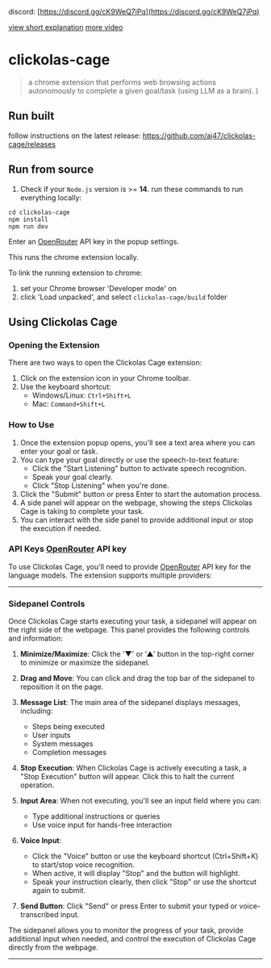 discord: [https://discord.gg/cK9WeQ7jPq](https://discord.gg/cK9WeQ7jPq)


[view short explanation](https://www.youtube.com/watch?v=HVevc5XnKJU)
[more video](https://youtu.be/JKBv1uUnrSk)

# clickolas-cage

> a chrome extension that performs web browsing actions autonomously to complete a given goal/task (using LLM as a brain).
)

## Run built
follow instructions on the latest release:
https://github.com/aj47/clickolas-cage/releases

## Run from source

1. Check if your `Node.js` version is >= **14**.
run these commands to run everything locally:
```shell
cd clickolas-cage
npm install
npm run dev
```

Enter an [OpenRouter](https://openrouter.ai/) API key in the popup settings.

This runs the chrome extension locally.

To link the running extension to chrome:
1. set your Chrome browser 'Developer mode' on
2. click 'Load unpacked', and select `clickolas-cage/build` folder


## Using Clickolas Cage


### Opening the Extension

There are two ways to open the Clickolas Cage extension:

1. Click on the extension icon in your Chrome toolbar.
2. Use the keyboard shortcut: 
   - Windows/Linux: `Ctrl+Shift+L`
   - Mac: `Command+Shift+L`

### How to Use

1. Once the extension popup opens, you'll see a text area where you can enter your goal or task.
2. You can type your goal directly or use the speech-to-text feature:
   - Click the "Start Listening" button to activate speech recognition.
   - Speak your goal clearly.
   - Click "Stop Listening" when you're done.
3. Click the "Submit" button or press Enter to start the automation process.
4. A side panel will appear on the webpage, showing the steps Clickolas Cage is taking to complete your task.
5. You can interact with the side panel to provide additional input or stop the execution if needed.

### API Keys [OpenRouter](https://openrouter.ai/) API key

To use Clickolas Cage, you'll need to provide [OpenRouter](https://openrouter.ai/) API key for the language models. The extension supports multiple providers:

---

### Sidepanel Controls

Once Clickolas Cage starts executing your task, a sidepanel will appear on the right side of the webpage. This panel provides the following controls and information:

1. **Minimize/Maximize**: Click the '▼' or '▲' button in the top-right corner to minimize or maximize the sidepanel.

2. **Drag and Move**: You can click and drag the top bar of the sidepanel to reposition it on the page.

3. **Message List**: The main area of the sidepanel displays messages, including:
   - Steps being executed
   - User inputs
   - System messages
   - Completion messages

4. **Stop Execution**: When Clickolas Cage is actively executing a task, a "Stop Execution" button will appear. Click this to halt the current operation.

5. **Input Area**: When not executing, you'll see an input field where you can:
   - Type additional instructions or queries
   - Use voice input for hands-free interaction

6. **Voice Input**: 
   - Click the "Voice" button or use the keyboard shortcut (Ctrl+Shift+K) to start/stop voice recognition.
   - When active, it will display "Stop" and the button will highlight.
   - Speak your instruction clearly, then click "Stop" or use the shortcut again to submit.

7. **Send Button**: Click "Send" or press Enter to submit your typed or voice-transcribed input.

The sidepanel allows you to monitor the progress of your task, provide additional input when needed, and control the execution of Clickolas Cage directly from the webpage.

---

